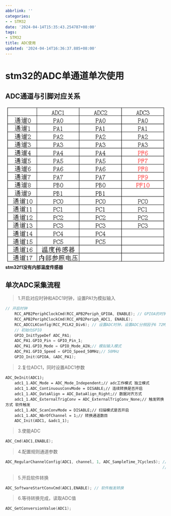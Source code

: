 ```yaml
---
abbrlink: ''
categories:
- - STM32
date: '2024-04-14T15:35:43.254787+08:00'
tags:
- STM32
title: ADC使用
updated: '2024-04-14T16:36:37.885+08:00'
---
```

# stm32的ADC单通道单次使用

## ADC通道与引脚对应关系

![adc通道与对应的引脚](https://github.com/leioukupo/img/raw/main/Qexo/24/4/image_d766dd94b450b38b8d81a2db02a4d03c.png)
**stm32f1没有内部温度传感器**

## 单次ADC采集流程

> 1.开启对应时钟和ADC1时钟，设置PA1为模拟输入

```cpp
// 开启时钟
    RCC_APB2PeriphClockCmd(RCC_APB2Periph_GPIOA, ENABLE); // GPIOA的时钟定义错误，应就近挂在APB2上，而不能图省事直接挂在AHB上
    RCC_APB2PeriphClockCmd(RCC_APB2Periph_ADC1, ENABLE);
    RCC_ADCCLKConfig(RCC_PCLK2_Div6); // 设置ADC时钟，设置ADC分频因子6 72M/6=12,ADC最大时间不能超过14M
    // 初始化GPIO
    GPIO_InitTypeDef ADC_PA1;
    ADC_PA1.GPIO_Pin = GPIO_Pin_1;
    ADC_PA1.GPIO_Mode = GPIO_Mode_AIN;// 模拟输入模式
    ADC_PA1.GPIO_Speed = GPIO_Speed_50MHz;// 50MHz
    GPIO_Init(GPIOA, &ADC_PA1);
```

> 2.复位ADC1，同时设置ADC1参数

```
ADC_DeInit(ADC1);
    adc1_1.ADC_Mode = ADC_Mode_Independent;// adc工作模式 独立模式
    adc1_1.ADC_ContinuousConvMode = DISABLE;// 连续转换是否开启 
    adc1_1.ADC_DataAlign = ADC_DataAlign_Right;// 数据对齐方式
    adc1_1.ADC_ExternalTrigConv = ADC_ExternalTrigConv_None;// 触发转换方式 软件触发
    adc1_1.ADC_ScanConvMode = DISABLE;// 扫描模式是否开启
    adc1_1.ADC_NbrOfChannel = 1;// 转换通道数目
    ADC_Init(ADC1, &adc1_1);
```

> 3.使能ADC

```cpp
ADC_Cmd(ADC1,ENABLE);
```

> 4.配置规则通道参数

```cpp
ADC_RegularChannelConfig(ADC1, channel, 1, ADC_SampleTime_7Cycles5); // 通道的转换顺序 如果设置Rank为1
                                                                     //那么这个通道将会首先被转换
```

> 5.开启软件转换

```cpp
ADC_SoftwareStartConvCmd(ADC1,ENABLE); // 软件触发转换
```

> 6.等待转换完成，读取ADC值

```cpp
ADC_GetConversionValue(ADC1);
```
